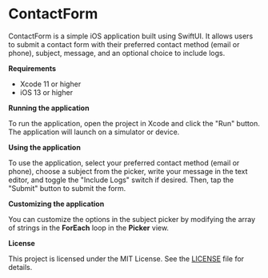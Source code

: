 # **ContactForm**

ContactForm is a simple iOS application built using SwiftUI. It allows users to submit a contact form with their preferred contact method (email or phone), subject, message, and an optional choice to include logs.

**Requirements**

- Xcode 11 or higher
- iOS 13 or higher

**Running the application**

To run the application, open the project in Xcode and click the "Run" button. The application will launch on a simulator or device.

**Using the application**

To use the application, select your preferred contact method (email or phone), choose a subject from the picker, write your message in the text editor, and toggle the "Include Logs" switch if desired. Then, tap the "Submit" button to submit the form.

**Customizing the application**

You can customize the options in the subject picker by modifying the array of strings in the **ForEach** loop in the **Picker** view.

**License**

This project is licensed under the MIT License. See the [LICENSE](https://chat.openai.com/chat/LICENSE) file for details.